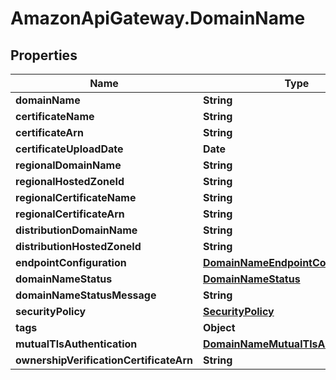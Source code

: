 # AmazonApiGateway.DomainName

## Properties

Name | Type | Description | Notes
------------ | ------------- | ------------- | -------------
**domainName** | **String** |  | [optional] 
**certificateName** | **String** |  | [optional] 
**certificateArn** | **String** |  | [optional] 
**certificateUploadDate** | **Date** |  | [optional] 
**regionalDomainName** | **String** |  | [optional] 
**regionalHostedZoneId** | **String** |  | [optional] 
**regionalCertificateName** | **String** |  | [optional] 
**regionalCertificateArn** | **String** |  | [optional] 
**distributionDomainName** | **String** |  | [optional] 
**distributionHostedZoneId** | **String** |  | [optional] 
**endpointConfiguration** | [**DomainNameEndpointConfiguration**](DomainNameEndpointConfiguration.md) |  | [optional] 
**domainNameStatus** | [**DomainNameStatus**](DomainNameStatus.md) |  | [optional] 
**domainNameStatusMessage** | **String** |  | [optional] 
**securityPolicy** | [**SecurityPolicy**](SecurityPolicy.md) |  | [optional] 
**tags** | **Object** |  | [optional] 
**mutualTlsAuthentication** | [**DomainNameMutualTlsAuthentication**](DomainNameMutualTlsAuthentication.md) |  | [optional] 
**ownershipVerificationCertificateArn** | **String** |  | [optional] 


